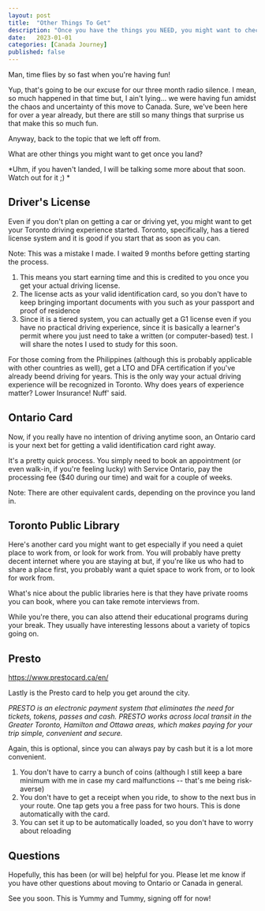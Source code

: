 ```yaml
---
layout: post
title:  "Other Things To Get"
description: "Once you have the things you NEED, you might want to check other things that can make your transition to Canada easier."
date:   2023-01-01 
categories: [Canada Journey]
published: false
---
```


Man, time flies by so fast when you're having fun! 

Yup, that's going to be our excuse for our three month radio silence. I mean, so much happened in that time but, I ain't lying... we were having fun amidst the chaos and uncertainty of this move to Canada. Sure, we've been here for over a year already, but there are still so many things that surprise us that make this so much fun.

Anyway, back to the topic that we left off from.

What are other things you might want to get once you land?

*Uhm, if you haven't landed, I will be talking some more about that soon. Watch out for it ;) *

## Driver's License

Even if you don't plan on getting a car or driving yet, you might want to get your Toronto driving experience started. Toronto, specifically, has a tiered license system and it is good if you start that as soon as you can.

Note: This was a mistake I made. I waited 9 months before getting starting the process.

1. This means you start earning time and this is credited to you once you get your actual driving license.
2. The license acts as your valid identification card, so you don't have to keep bringing important documents with you such as your passport and proof of residence
3. Since it is a tiered system, you can actually get a G1 license even if you have no practical driving experience, since it is basically a learner's permit where you just need to take a written (or computer-based) test. I will share the notes I used to study for this soon.

For those coming from the Philippines (although this is probably applicable with other countries as well), get a LTO and DFA certification if you've already beend driving for years. This is the only way your actual driving experience will be recognized in Toronto. Why does years of experience matter? Lower Insurance! Nuff' said. 

## Ontario Card

Now, if you really have no intention of driving anytime soon, an Ontario card is your next bet for getting a valid identification card right away. 

It's a pretty quick process. You simply need to book an appointment (or even walk-in, if you're feeling lucky) with Service Ontario, pay the processing fee ($40 during our time) and wait for a couple of weeks.

Note: There are other equivalent cards, depending on the province you land in.

## Toronto Public Library

Here's another card you might want to get especially if you need a quiet place to work from, or look for work from. You will probably have pretty decent internet where you are staying at but, if you're like us who had to share a place first, you probably want a quiet space to work from, or to look for work from.

What's nice about the public libraries here is that they have private rooms you can book, where you can take remote interviews from. 

While you're there, you can also attend their educational programs during your break. They usually have interesting lessons about a variety of topics going on. 

## Presto                                     

https://www.prestocard.ca/en/

Lastly is the Presto card to help you get around the city. 

*PRESTO is an electronic payment system that eliminates the need for tickets, tokens, passes and cash. PRESTO works across local transit in the Greater Toronto, Hamilton and Ottawa areas, which makes paying for your trip simple, convenient and secure.*

Again, this is optional, since you can always pay by cash but it is a lot more convenient. 

1. You don't have to carry a bunch of coins (although I still keep a bare minimum with me in case my card malfunctions -- that's me being risk-averse)
2. You don't have to get a receipt when you ride, to show to the next bus in your route. One tap gets you a free pass for two hours. This is done automatically with the card.
3. You can set it up to be automatically loaded, so you don't have to worry about reloading

## Questions

Hopefully, this has been (or will be) helpful for you. Please let me know if you have other questions about moving to Ontario or Canada in general. 

See you soon. This is Yummy and Tummy, signing off for now!